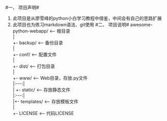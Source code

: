 #一、 项目声明#
1. 此项目是从廖雪峰的python小白学习教程中借鉴，中间会有自己的思路扩展
2. 此项目也为练习markdown语法、git使用
#二、 项目说明#
awesome-python-webapp/   <-- 根目录  
|  
+- backup/               <-- 备份目录  
|  
+- conf/                 <-- 配置文件  
|  
+- dist/                 <-- 打包目录  
|  
+- www/                  <-- Web目录，存放.py文件  
|:---:|  
|  +- static/            <-- 存放静态文件  
|:---:|  
|+- templates/           <-- 存放模板文件  
|  
+- LICENSE               <-- 代码LICENSE 